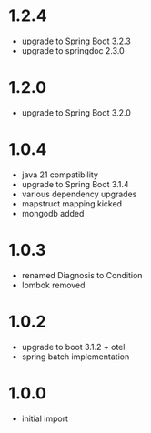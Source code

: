 # 1.2.4
- upgrade to Spring Boot 3.2.3
- upgrade to springdoc 2.3.0

# 1.2.0
- upgrade to Spring Boot 3.2.0

# 1.0.4
- java 21 compatibility
- upgrade to Spring Boot 3.1.4
- various dependency upgrades
- mapstruct mapping kicked
- mongodb added

# 1.0.3
- renamed Diagnosis to Condition
- lombok removed

# 1.0.2
- upgrade to boot 3.1.2 + otel
- spring batch implementation

# 1.0.0
- initial import
